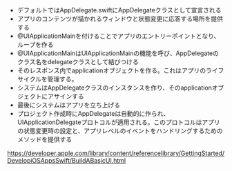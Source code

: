 
* デフォルトではAppDelegate.swiftにAppDelegateクラスとして宣言される
* アプリのコンテンツが描かれるウィンドウと状態変更に応答する場所を提供する
* @UIApplicationMainを付けることでアプリのエントリーポイントとなり、ループを作る
* @UIApplicationMainはUIApplicationMainの機能を呼び、AppDelegateのクラス名をdelegateクラスとして結びつける
* そのレスポンス内でapplicationオブジェクトを作る。これはアプリのライフサイクルを管理する。
* システムはAppDelegateクラスのインスタンスを作り、そのapplicationオブジェクトにアサインする
* 最後にシステムはアプリを立ち上げる
* プロジェクト作成時にAppDelegateは自動的に作られ、UIApplicationDelegateプロトコルが適用される。このプロトコルはアプリの状態変更時の設定と、アプリレベルのイベントをハンドリングするためのメソッドを提供する

https://developer.apple.com/library/content/referencelibrary/GettingStarted/DevelopiOSAppsSwift/BuildABasicUI.html
